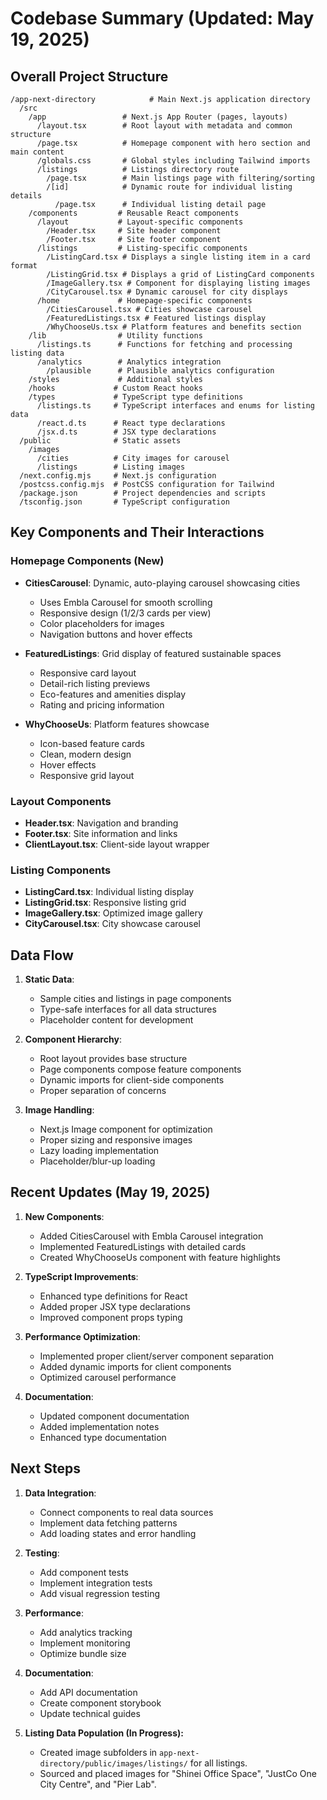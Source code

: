 # Codebase Summary (Updated: May 19, 2025)

## Overall Project Structure

```text
/app-next-directory            # Main Next.js application directory
  /src
    /app                 # Next.js App Router (pages, layouts)
      /layout.tsx        # Root layout with metadata and common structure
      /page.tsx          # Homepage component with hero section and main content
      /globals.css       # Global styles including Tailwind imports
      /listings          # Listings directory route
        /page.tsx        # Main listings page with filtering/sorting
        /[id]            # Dynamic route for individual listing details
          /page.tsx      # Individual listing detail page
    /components         # Reusable React components
      /layout           # Layout-specific components
        /Header.tsx     # Site header component
        /Footer.tsx     # Site footer component
      /listings         # Listing-specific components
        /ListingCard.tsx # Displays a single listing item in a card format
        /ListingGrid.tsx # Displays a grid of ListingCard components
        /ImageGallery.tsx # Component for displaying listing images
        /CityCarousel.tsx # Dynamic carousel for city displays
      /home             # Homepage-specific components
        /CitiesCarousel.tsx # Cities showcase carousel
        /FeaturedListings.tsx # Featured listings display
        /WhyChooseUs.tsx # Platform features and benefits section
    /lib                # Utility functions
      /listings.ts      # Functions for fetching and processing listing data
      /analytics        # Analytics integration
        /plausible      # Plausible analytics configuration
    /styles             # Additional styles
    /hooks             # Custom React hooks
    /types             # TypeScript type definitions
      /listings.ts     # TypeScript interfaces and enums for listing data
      /react.d.ts      # React type declarations
      /jsx.d.ts        # JSX type declarations
  /public              # Static assets
    /images
      /cities          # City images for carousel
      /listings        # Listing images
  /next.config.mjs     # Next.js configuration
  /postcss.config.mjs  # PostCSS configuration for Tailwind
  /package.json        # Project dependencies and scripts
  /tsconfig.json       # TypeScript configuration
```

## Key Components and Their Interactions

### Homepage Components (New)

- **CitiesCarousel**: Dynamic, auto-playing carousel showcasing cities

  - Uses Embla Carousel for smooth scrolling
  - Responsive design (1/2/3 cards per view)
  - Color placeholders for images
  - Navigation buttons and hover effects

- **FeaturedListings**: Grid display of featured sustainable spaces

  - Responsive card layout
  - Detail-rich listing previews
  - Eco-features and amenities display
  - Rating and pricing information

- **WhyChooseUs**: Platform features showcase
  - Icon-based feature cards
  - Clean, modern design
  - Hover effects
  - Responsive grid layout

### Layout Components

- **Header.tsx**: Navigation and branding
- **Footer.tsx**: Site information and links
- **ClientLayout.tsx**: Client-side layout wrapper

### Listing Components

- **ListingCard.tsx**: Individual listing display
- **ListingGrid.tsx**: Responsive listing grid
- **ImageGallery.tsx**: Optimized image gallery
- **CityCarousel.tsx**: City showcase carousel

## Data Flow

1. **Static Data**:

   - Sample cities and listings in page components
   - Type-safe interfaces for all data structures
   - Placeholder content for development

2. **Component Hierarchy**:

   - Root layout provides base structure
   - Page components compose feature components
   - Dynamic imports for client-side components
   - Proper separation of concerns

3. **Image Handling**:
   - Next.js Image component for optimization
   - Proper sizing and responsive images
   - Lazy loading implementation
   - Placeholder/blur-up loading

## Recent Updates (May 19, 2025)

1. **New Components**:

   - Added CitiesCarousel with Embla Carousel integration
   - Implemented FeaturedListings with detailed cards
   - Created WhyChooseUs component with feature highlights

2. **TypeScript Improvements**:

   - Enhanced type definitions for React
   - Added proper JSX type declarations
   - Improved component props typing

3. **Performance Optimization**:

   - Implemented proper client/server component separation
   - Added dynamic imports for client components
   - Optimized carousel performance

4. **Documentation**:
   - Updated component documentation
   - Added implementation notes
   - Enhanced type documentation

## Next Steps

1. **Data Integration**:

   - Connect components to real data sources
   - Implement data fetching patterns
   - Add loading states and error handling

2. **Testing**:

   - Add component tests
   - Implement integration tests
   - Add visual regression testing

3. **Performance**:

   - Add analytics tracking
   - Implement monitoring
   - Optimize bundle size

4. **Documentation**:

   - Add API documentation
   - Create component storybook
   - Update technical guides

5. **Listing Data Population (In Progress):**
   - Created image subfolders in `app-next-directory/public/images/listings/` for all listings.
   - Sourced and placed images for "Shinei Office Space", "JustCo One City Centre", and "Pier Lab".
